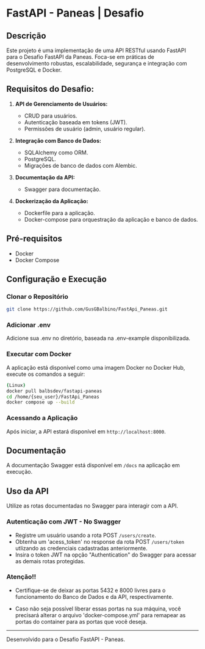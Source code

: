 # FastAPI - Paneas | Desafio

## Descrição
Este projeto é uma implementação de uma API RESTful usando FastAPI para o Desafio FastAPI da Paneas. Foca-se em práticas de desenvolvimento robustas, escalabilidade, segurança e integração com PostgreSQL e Docker.

## Requisitos do Desafio:
1. **API de Gerenciamento de Usuários:**
   - CRUD para usuários.
   - Autenticação baseada em tokens (JWT).
   - Permissões de usuário (admin, usuário regular).

2. **Integração com Banco de Dados:**
   - SQLAlchemy como ORM.
   - PostgreSQL.
   - Migrações de banco de dados com Alembic.

3. **Documentação da API:**
   - Swagger para documentação.

4. **Dockerização da Aplicação:**
   - Dockerfile para a aplicação.
   - Docker-compose para orquestração da aplicação e banco de dados.

## Pré-requisitos
- Docker
- Docker Compose

## Configuração e Execução

### Clonar o Repositório
```bash
git clone https://github.com/GusGBalbino/FastApi_Paneas.git
```

### Adicionar .env
Adicione sua .env no diretório, baseada na .env-example disponibilizada.

### Executar com Docker
A aplicação está disponível como uma imagem Docker no Docker Hub, execute os comandos a seguir:
```bash
(Linux)
docker pull balbsdev/fastapi-paneas
cd /home/{seu_user}/FastApi_Paneas
docker compose up --build
```

### Acessando a Aplicação
Após iniciar, a API estará disponível em `http://localhost:8000`.

## Documentação
A documentação Swagger está disponível em `/docs` na aplicação em execução.

## Uso da API
Utilize as rotas documentadas no Swagger para interagir com a API.

### Autenticação com JWT - No Swagger
- Registre um usuário usando a rota POST `/users/create`.
- Obtenha um 'acess_token' no response da rota POST `/users/token` utlizando as credenciais cadastradas anteriormente.
- Insira o token JWT na opção "Authentication" do Swagger para acessar as demais rotas protegidas.

### Atenção!!
- Certifique-se de deixar as portas 5432 e 8000 livres para o funcionamento do Banco de Dados e da API, respectivamente.

- Caso não seja possível liberar essas portas na sua máquina, você precisará alterar o arquivo 'docker-compose.yml' para remapear as portas do container para as portas que você deseja.
---

Desenvolvido para o Desafio FastAPI - Paneas.
